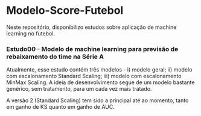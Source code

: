 # Modelo-Score-Futebol
Neste repositório, disponibilizo estudos sobre aplicação de machine learning no futebol.

### Estudo00 - Modelo de machine learning para previsão de rebaixamento do time na Série A
Atualmente, esse estudo contém três modelos - i) modelo geral; ii) modelo com escalonamento Standard Scaling; iii) modelo com escalonamento MinMax Scaling.
A ideia de desenvolvimento segue de um modelo bastante genérico, sem tratamento, para um cada vez mais tratado.

A versão 2 (Standard Scaling) tem sido a principal até ao momento, tanto em ganho de KS quanto em ganho de AUC.
